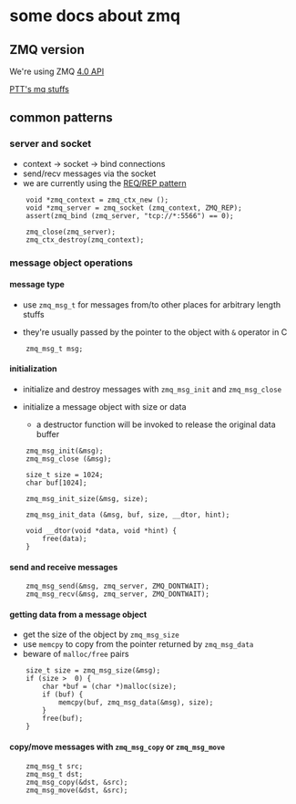 # some docs about zmq

## ZMQ version

We're using ZMQ [4.0 API](http://api.zeromq.org/4-0:_start)

[PTT's mq stuffs](https://github.com/clkao/pttbbs/blob/master/pttbbs/mbbsd/bbsmq.c)


## common patterns

### server and socket

- context -> socket -> bind connections
- send/recv messages via the socket
- we are currently using the [REQ/REP pattern](http://rfc.zeromq.org/spec:28)

```
    void *zmq_context = zmq_ctx_new ();
    void *zmq_server = zmq_socket (zmq_context, ZMQ_REP);
    assert(zmq_bind (zmq_server, "tcp://*:5566") == 0);

    zmq_close(zmq_server);
    zmq_ctx_destroy(zmq_context);
```

### message object operations

#### message type

- use `zmq_msg_t` for messages from/to other places for arbitrary length stuffs

- they're usually passed by the pointer to the object with `&` operator in C

```
    zmq_msg_t msg;
```

#### initialization

- initialize and destroy messages with `zmq_msg_init` and `zmq_msg_close`

- initialize a message object with size or data

  + a destructor function will be invoked to release the original data buffer

```
    zmq_msg_init(&msg);
    zmq_msg_close (&msg);

    size_t size = 1024;
    char buf[1024];

    zmq_msg_init_size(&msg, size);

    zmq_msg_init_data (&msg, buf, size, __dtor, hint);

    void __dtor(void *data, void *hint) {
        free(data);
    }

```

#### send and receive messages

```
    zmq_msg_send(&msg, zmq_server, ZMQ_DONTWAIT);
    zmq_msg_recv(&msg, zmq_server, ZMQ_DONTWAIT);
```

####  getting data from a message object

- get the size of the object by `zmq_msg_size`
- use `memcpy` to copy from the pointer returned by `zmq_msg_data`
- beware of `malloc/free` pairs

```
    size_t size = zmq_msg_size(&msg);
    if (size >  0) {
        char *buf = (char *)malloc(size);
        if (buf) {
            memcpy(buf, zmq_msg_data(&msg), size);
        }
        free(buf);
    }
```

#### copy/move messages with `zmq_msg_copy` or `zmq_msg_move`

```
    zmq_msg_t src;
    zmq_msg_t dst;
    zmq_msg_copy(&dst, &src);
    zmq_msg_move(&dst, &src);
```

